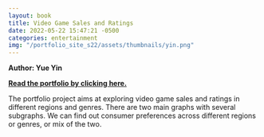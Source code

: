 ```yaml
---
layout: book
title: Video Game Sales and Ratings
date: 2022-05-22 15:47:21 -0500
categories: entertainment
img: "/portfolio_site_s22/assets/thumbnails/yin.png"
---
```


<b>Author: Yue Yin</b>

<b><a href="https://data-viz.it.wisc.edu/content/1d643470-7b6e-4be6-bac9-4147f5c3d417">Read the portfolio by clicking here.</a></b>

The portfolio project aims at exploring video game sales and
ratings in different regions and  genres. There are two main graphs with several
subgraphs. We can find out consumer  preferences across different regions or
genres, or mix of the two.


[jekyll-docs]: https://jekyllrb.com/docs/home
[jekyll-gh]:   https://github.com/jekyll/jekyll
[jekyll-talk]: https://talk.jekyllrb.com/
